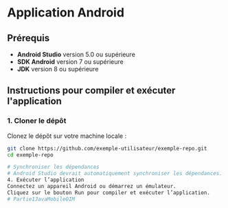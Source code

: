 # Application Android

## Prérequis

- **Android Studio** version 5.0 ou supérieure
- **SDK Android** version 7 ou supérieure
- **JDK** version 8 ou supérieure

## Instructions pour compiler et exécuter l'application

### 1. Cloner le dépôt
Clonez le dépôt sur votre machine locale :
```bash
git clone https://github.com/exemple-utilisateur/exemple-repo.git
cd exemple-repo

# Synchroniser les dépendances
# Android Studio devrait automatiquement synchroniser les dépendances. Si ce n’est pas le cas, cliquez sur File > Sync Project with Gradle Files.
4. Exécuter l’application
Connectez un appareil Android ou démarrez un émulateur.
Cliquez sur le bouton Run pour compiler et exécuter l’application.
#   P a r t i e 1 J a v a M o b i l e O I M  
 